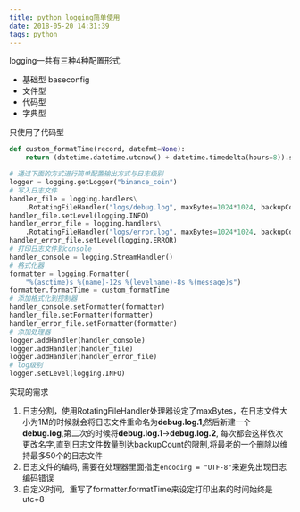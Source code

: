 ```yaml
---
title: python logging简单使用
date: 2018-05-20 14:31:39
tags: python
---
```


logging一共有三种4种配置形式
- 基础型 baseconfig
- 文件型
- 代码型
- 字典型

只使用了代码型
```python
def custom_formatTime(record, datefmt=None):
    return (datetime.datetime.utcnow() + datetime.timedelta(hours=8)).strftime(u"%Y-%m-%d %H:%M:%S")

# 通过下面的方式进行简单配置输出方式与日志级别
logger = logging.getLogger("binance_coin")
# 写入日志文件
handler_file = logging.handlers\
    .RotatingFileHandler("logs/debug.log", maxBytes=1024*1024, backupCount = 50,encoding = "UTF-8")#FileHandler("test.log")
handler_file.setLevel(logging.INFO)
handler_error_file = logging.handlers\
    .RotatingFileHandler("logs/error.log", maxBytes=1024*1024, backupCount = 10,encoding = "UTF-8")#FileHandler("test.log")
handler_error_file.setLevel(logging.ERROR)
# 打印日志文件到console
handler_console = logging.StreamHandler()
# 格式化器
formatter = logging.Formatter(
    "%(asctime)s %(name)-12s %(levelname)-8s %(message)s")
formatter.formatTime = custom_formatTime
# 添加格式化到控制器
handler_console.setFormatter(formatter)
handler_file.setFormatter(formatter)
handler_error_file.setFormatter(formatter)
# 添加处理器
logger.addHandler(handler_console)
logger.addHandler(handler_file)
logger.addHandler(handler_error_file)
# log级别
logger.setLevel(logging.INFO)
```
实现的需求
1. 日志分割，使用RotatingFileHandler处理器设定了maxBytes，在日志文件大小为1M的时候就会将日志文件重命名为**debug.log.1**,然后新建一个**debug.log**,第二次的时候将**debug.log.1**->**debug.log.2**, 每次都会这样依次更改名字,直到日志文件数量到达backupCount的限制,将最老的一个删除以维持最多50个的日志文件
2. 日志文件的编码, 需要在处理器里面指定`encoding = "UTF-8"`来避免出现日志编码错误
3. 自定义时间，重写了formatter.formatTime来设定打印出来的时间始终是utc+8